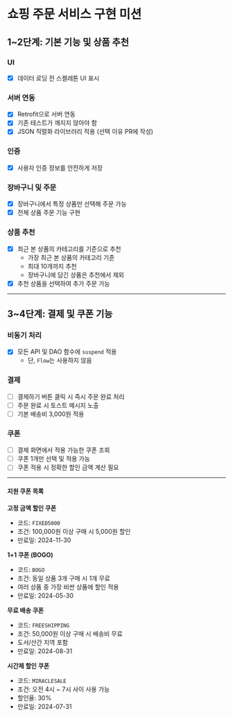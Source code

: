 # 쇼핑 주문 서비스 구현 미션

## 1~2단계: 기본 기능 및 상품 추천

### UI

- [x] 데이터 로딩 전 스켈레톤 UI 표시

### 서버 연동

- [x] Retrofit으로 서버 연동
- [x] 기존 테스트가 깨지지 않아야 함
- [x] JSON 직렬화 라이브러리 적용 (선택 이유 PR에 작성)

### 인증

- [x] 사용자 인증 정보를 안전하게 저장

### 장바구니 및 주문

- [x] 장바구니에서 특정 상품만 선택해 주문 가능
- [x] 전체 상품 주문 기능 구현

### 상품 추천

- [x] 최근 본 상품의 카테고리를 기준으로 추천
    - 가장 최근 본 상품의 카테고리 기준
    - 최대 10개까지 추천
    - 장바구니에 담긴 상품은 추천에서 제외
- [x] 추천 상품을 선택하여 추가 주문 가능

---

## 3~4단계: 결제 및 쿠폰 기능

### 비동기 처리

- [x] 모든 API 및 DAO 함수에 `suspend` 적용
    - 단, `Flow`는 사용하지 않음

### 결제

- [ ] 결제하기 버튼 클릭 시 즉시 주문 완료 처리
- [ ] 주문 완료 시 토스트 메시지 노출
- [ ] 기본 배송비 3,000원 적용

### 쿠폰

- [ ] 결제 화면에서 적용 가능한 쿠폰 조회
- [ ] 쿠폰 1개만 선택 및 적용 가능
- [ ] 쿠폰 적용 시 정확한 할인 금액 계산 필요

---

#### 지원 쿠폰 목록

**고정 금액 할인 쿠폰**
- 코드: `FIXED5000`
- 조건: 100,000원 이상 구매 시 5,000원 할인
- 만료일: 2024-11-30

**1+1 쿠폰 (BOGO)**
- 코드: `BOGO`
- 조건: 동일 상품 3개 구매 시 1개 무료
- 여러 상품 중 가장 비싼 상품에 할인 적용
- 만료일: 2024-05-30

**무료 배송 쿠폰**
- 코드: `FREESHIPPING`
- 조건: 50,000원 이상 구매 시 배송비 무료
- 도서/산간 지역 포함
- 만료일: 2024-08-31

**시간제 할인 쿠폰**
- 코드: `MIRACLESALE`
- 조건: 오전 4시 ~ 7시 사이 사용 가능
- 할인율: 30%
- 만료일: 2024-07-31

